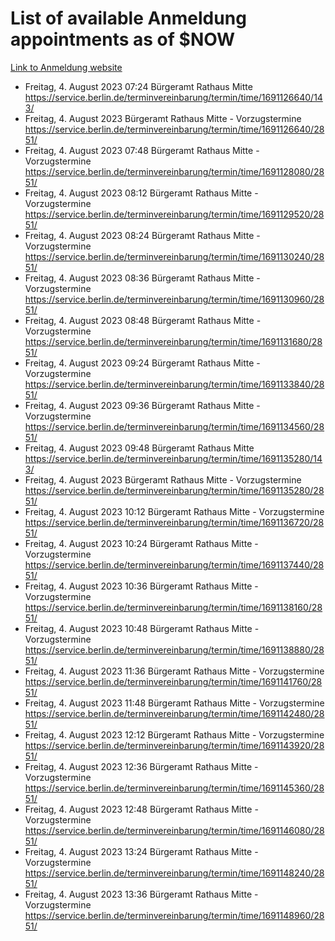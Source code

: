 # List of available Anmeldung appointments as of $NOW
[Link to Anmeldung website](https://service.berlin.de/terminvereinbarung/termin/tag.php?termin=1&anliegen[]=120686&dienstleisterlist=122210,122217,327316,122219,327312,122227,327314,122231,327346,122243,327348,122254,122252,329742,122260,329745,122262,329748,122271,327278,122273,327274,122277,327276,330436,122280,327294,122282,327290,122284,327292,122291,327270,122285,327266,122286,327264,122296,327268,150230,329760,122297,327286,122294,327284,122312,329763,122314,329775,122304,327330,122311,327334,122309,327332,317869,122281,327352,122279,329772,122283,122276,327324,122274,327326,122267,329766,122246,327318,122251,327320,122257,327322,122208,327298,122226,327300&herkunft=http%3A%2F%2Fservice.berlin.de%2Fdienstleistung%2F120686%2F)
- Freitag, 4. August 2023 07:24 Bürgeramt Rathaus Mitte https://service.berlin.de/terminvereinbarung/termin/time/1691126640/143/
- Freitag, 4. August 2023  Bürgeramt Rathaus Mitte - Vorzugstermine https://service.berlin.de/terminvereinbarung/termin/time/1691126640/2851/
- Freitag, 4. August 2023 07:48 Bürgeramt Rathaus Mitte - Vorzugstermine https://service.berlin.de/terminvereinbarung/termin/time/1691128080/2851/
- Freitag, 4. August 2023 08:12 Bürgeramt Rathaus Mitte - Vorzugstermine https://service.berlin.de/terminvereinbarung/termin/time/1691129520/2851/
- Freitag, 4. August 2023 08:24 Bürgeramt Rathaus Mitte - Vorzugstermine https://service.berlin.de/terminvereinbarung/termin/time/1691130240/2851/
- Freitag, 4. August 2023 08:36 Bürgeramt Rathaus Mitte - Vorzugstermine https://service.berlin.de/terminvereinbarung/termin/time/1691130960/2851/
- Freitag, 4. August 2023 08:48 Bürgeramt Rathaus Mitte - Vorzugstermine https://service.berlin.de/terminvereinbarung/termin/time/1691131680/2851/
- Freitag, 4. August 2023 09:24 Bürgeramt Rathaus Mitte - Vorzugstermine https://service.berlin.de/terminvereinbarung/termin/time/1691133840/2851/
- Freitag, 4. August 2023 09:36 Bürgeramt Rathaus Mitte - Vorzugstermine https://service.berlin.de/terminvereinbarung/termin/time/1691134560/2851/
- Freitag, 4. August 2023 09:48 Bürgeramt Rathaus Mitte https://service.berlin.de/terminvereinbarung/termin/time/1691135280/143/
- Freitag, 4. August 2023  Bürgeramt Rathaus Mitte - Vorzugstermine https://service.berlin.de/terminvereinbarung/termin/time/1691135280/2851/
- Freitag, 4. August 2023 10:12 Bürgeramt Rathaus Mitte - Vorzugstermine https://service.berlin.de/terminvereinbarung/termin/time/1691136720/2851/
- Freitag, 4. August 2023 10:24 Bürgeramt Rathaus Mitte - Vorzugstermine https://service.berlin.de/terminvereinbarung/termin/time/1691137440/2851/
- Freitag, 4. August 2023 10:36 Bürgeramt Rathaus Mitte - Vorzugstermine https://service.berlin.de/terminvereinbarung/termin/time/1691138160/2851/
- Freitag, 4. August 2023 10:48 Bürgeramt Rathaus Mitte - Vorzugstermine https://service.berlin.de/terminvereinbarung/termin/time/1691138880/2851/
- Freitag, 4. August 2023 11:36 Bürgeramt Rathaus Mitte - Vorzugstermine https://service.berlin.de/terminvereinbarung/termin/time/1691141760/2851/
- Freitag, 4. August 2023 11:48 Bürgeramt Rathaus Mitte - Vorzugstermine https://service.berlin.de/terminvereinbarung/termin/time/1691142480/2851/
- Freitag, 4. August 2023 12:12 Bürgeramt Rathaus Mitte - Vorzugstermine https://service.berlin.de/terminvereinbarung/termin/time/1691143920/2851/
- Freitag, 4. August 2023 12:36 Bürgeramt Rathaus Mitte - Vorzugstermine https://service.berlin.de/terminvereinbarung/termin/time/1691145360/2851/
- Freitag, 4. August 2023 12:48 Bürgeramt Rathaus Mitte - Vorzugstermine https://service.berlin.de/terminvereinbarung/termin/time/1691146080/2851/
- Freitag, 4. August 2023 13:24 Bürgeramt Rathaus Mitte - Vorzugstermine https://service.berlin.de/terminvereinbarung/termin/time/1691148240/2851/
- Freitag, 4. August 2023 13:36 Bürgeramt Rathaus Mitte - Vorzugstermine https://service.berlin.de/terminvereinbarung/termin/time/1691148960/2851/
